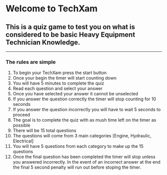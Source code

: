 # Welcome to TechXam

## This is a quiz game to test you on what is considered to be basic Heavy Equipment Technician Knowledge.
---
### The rules are simple
1. To begin your TechXam press the start button
2. Once your begin the timer will start counting down
3. You will have 5 minutes to complete the quiz
4. Read each question and select your answer
5. Once you have selected your answer it cannot be unselected
6. If you answer the question correctly the timer will stop counting for 10 seconds
7. If you answer the question incorrectly you will have to wait 5 seconds to proceed
8. The goal is to complete the quiz with as mush time left on the timer as possible
9. There will be 15 total questions
10. The questions will come from 3 main categories [Engine, Hydraulic, Electrical]
11. You will have 5 questions from each category to make up the 15 questions
12. Once the final question has been completed the timer will stop unless you answered incorrectly.  In the event of an incorrect answer at the end the final 5 second penalty will run out before stoping the timer.


